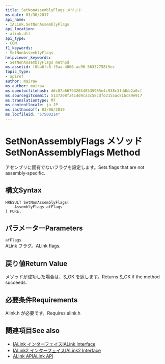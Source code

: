 ```yaml
---
title: SetNonAssemblyFlags メソッド
ms.date: 03/30/2017
api_name:
- IALink.SetNonAssemblyFlags
api_location:
- alink.dll
api_type:
- COM
f1_keywords:
- SetNonAssemblyFlags
helpviewer_keywords:
- SetNonAssemblyFlags method
ms.assetid: f8ba6fc8-f5aa-4066-ac96-56332758f5ec
topic_type:
- apiref
author: mairaw
ms.author: mairaw
ms.openlocfilehash: d6c07a6679326548535985e4c938c3fddbb2a0cf
ms.sourcegitcommit: 5137208fa414d9ca3c58cdfd2155ac81bc89e917
ms.translationtype: MT
ms.contentlocale: ja-JP
ms.lasthandoff: 03/06/2019
ms.locfileid: "57500214"
---
```

# <a name="setnonassemblyflags-method"></a><span data-ttu-id="1038b-102">SetNonAssemblyFlags メソッド</span><span class="sxs-lookup"><span data-stu-id="1038b-102">SetNonAssemblyFlags Method</span></span>
<span data-ttu-id="1038b-103">アセンブリに固有でないフラグを設定します。</span><span class="sxs-lookup"><span data-stu-id="1038b-103">Sets flags that are not assembly-specific.</span></span>  
  
## <a name="syntax"></a><span data-ttu-id="1038b-104">構文</span><span class="sxs-lookup"><span data-stu-id="1038b-104">Syntax</span></span>  
  
```  
HRESULT SetNonAssemblyFlags(  
    AssemblyFlags afFlags  
) PURE;  
```  
  
## <a name="parameters"></a><span data-ttu-id="1038b-105">パラメーター</span><span class="sxs-lookup"><span data-stu-id="1038b-105">Parameters</span></span>  
 `afFlags`  
 <span data-ttu-id="1038b-106">ALink フラグ。</span><span class="sxs-lookup"><span data-stu-id="1038b-106">ALink flags.</span></span>  
  
## <a name="return-value"></a><span data-ttu-id="1038b-107">戻り値</span><span class="sxs-lookup"><span data-stu-id="1038b-107">Return Value</span></span>  
 <span data-ttu-id="1038b-108">メソッドが成功した場合は、S_OK を返します。</span><span class="sxs-lookup"><span data-stu-id="1038b-108">Returns S_OK if the method succeeds.</span></span>  
  
## <a name="requirements"></a><span data-ttu-id="1038b-109">必要条件</span><span class="sxs-lookup"><span data-stu-id="1038b-109">Requirements</span></span>  
 <span data-ttu-id="1038b-110">Alink.h が必要です。</span><span class="sxs-lookup"><span data-stu-id="1038b-110">Requires alink.h</span></span>  
  
## <a name="see-also"></a><span data-ttu-id="1038b-111">関連項目</span><span class="sxs-lookup"><span data-stu-id="1038b-111">See also</span></span>
- [<span data-ttu-id="1038b-112">IALink インターフェイス</span><span class="sxs-lookup"><span data-stu-id="1038b-112">IALink Interface</span></span>](../../../../docs/framework/unmanaged-api/alink/ialink-interface.md)
- [<span data-ttu-id="1038b-113">IALink2 インターフェイス</span><span class="sxs-lookup"><span data-stu-id="1038b-113">IALink2 Interface</span></span>](../../../../docs/framework/unmanaged-api/alink/ialink2-interface.md)
- [<span data-ttu-id="1038b-114">ALink API</span><span class="sxs-lookup"><span data-stu-id="1038b-114">ALink API</span></span>](../../../../docs/framework/unmanaged-api/alink/index.md)
